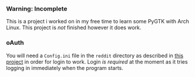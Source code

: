### Warning: Incomplete

This is a project i worked on in my free time to learn some PyGTK with Arch Linux. This project is *not* finished however it does work.

### oAuth

You will need a `Config.ini` file in the `reddit` directory as described in [this project](https://github.com/SmBe19/praw-OAuth2Util/tree/master/OAuth2Util) in order for login to work. Login *is required* at the moment as it tries logging in immediately when the program starts.
